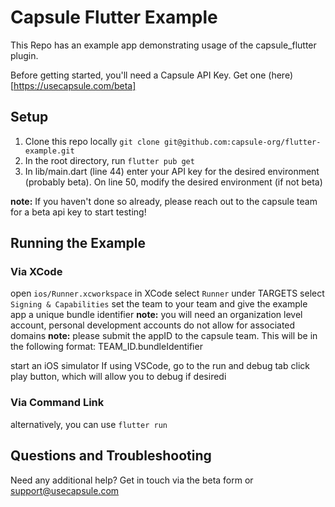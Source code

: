 # Capsule Flutter Example

This Repo has an example app demonstrating usage of the capsule_flutter plugin.

Before getting started, you'll need a Capsule API Key. Get one (here)[https://usecapsule.com/beta]

## Setup

1. Clone this repo locally `git clone git@github.com:capsule-org/flutter-example.git`
2. In the root directory, run `flutter pub get`
3. In lib/main.dart (line 44) enter your API key for the desired environment (probably beta). On line 50, modify the desired environment (if not beta)

**note:** If you haven't done so already, please reach out to the capsule team for a beta api key to start testing!

## Running the Example

### Via XCode

open `ios/Runner.xcworkspace` in XCode
select `Runner` under TARGETS
select `Signing & Capabilities`
set the team to your team and give the example app a unique bundle identifier
**note:** you will need an organization level account, personal development accounts do not allow for associated domains
**note:** please submit the appID to the capsule team. This will be in the following format: TEAM_ID.bundleIdentifier

start an iOS simulator
If using VSCode, go to the run and debug tab
click play button, which will allow you to debug if desiredi

### Via Command Link
alternatively, you can use `flutter run`

## Questions and Troubleshooting

Need any additional help? Get in touch via the beta form or support@usecapsule.com

